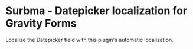 Surbma - Datepicker localization for Gravity Forms
==================================================

Localize the Datepicker field with this plugin's automatic localization.

